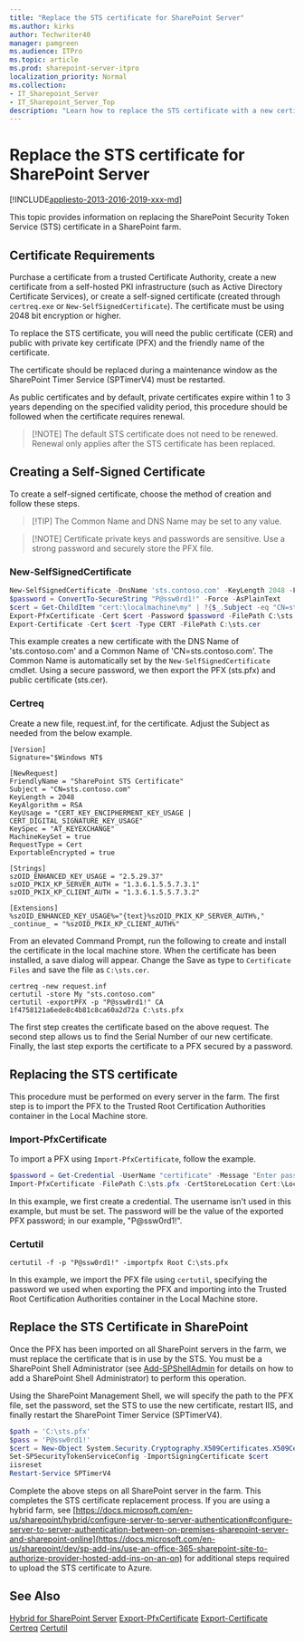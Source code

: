 ```yaml
---
title: "Replace the STS certificate for SharePoint Server"
ms.author: kirks
author: Techwriter40
manager: pamgreen
ms.audience: ITPro
ms.topic: article
ms.prod: sharepoint-server-itpro
localization_priority: Normal
ms.collection:
- IT_Sharepoint_Server
- IT_Sharepoint_Server_Top
description: "Learn how to replace the STS certificate with a new certificate from a public authority."
---
```


# Replace the STS certificate for SharePoint Server

[!INCLUDE[appliesto-2013-2016-2019-xxx-md](../includes/appliesto-2013-2016-2019-xxx-md.md)]

This topic provides information on replacing the SharePoint Security Token Service (STS) certificate in a SharePoint farm.

## Certificate Requirements

Purchase a certificate from a trusted Certificate Authority, create a new certificate from a self-hosted PKI infrastructure (such as Active Directory Certificate Services), or create a self-signed certificate (created through `certreq.exe` or `New-SelfSignedCertificate`). The certificate must be using 2048 bit encryption or higher.

To replace the STS certificate, you will need the public certificate (CER) and public with private key certificate (PFX) and the friendly name of the certificate.

The certificate should be replaced during a maintenance window as the SharePoint Timer Service (SPTimerV4) must be restarted.

As public certificates and by default, private certificates expire within 1 to 3 years depending on the specified validity  period, this procedure should be followed when the certificate requires renewal.

>[!NOTE] The default STS certificate does not need to be renewed. Renewal only applies after the STS certificate has been replaced.

## Creating a Self-Signed Certificate

To create a self-signed certificate, choose the method of creation and follow these steps.

>[!TIP] The Common Name and DNS Name may be set to any value.

>[!NOTE] Certificate private keys and passwords are sensitive. Use a strong password and securely store the PFX file.

### New-SelfSignedCertificate

```PowerShell
New-SelfSignedCertificate -DnsName 'sts.contoso.com' -KeyLength 2048 -FriendlyName 'SharePoint STS Certificate' -CertStoreLocation 'cert:\LocalMachine\My' -KeySpec KeyExchange
$password = ConvertTo-SecureString "P@ssw0rd1!" -Force -AsPlainText
$cert = Get-ChildItem "cert:\localmachine\my" | ?{$_.Subject -eq "CN=sts.contoso.com"}
Export-PfxCertificate -Cert $cert -Password $password -FilePath C:\sts.pfx
Export-Certificate -Cert $cert -Type CERT -FilePath C:\sts.cer
```

This example creates a new certificate with the DNS Name of 'sts.contoso.com' and a Common Name of 'CN=sts.contoso.com'. The Common Name is automatically set by the `New-SelfSignedCertificate` cmdlet. Using a secure password, we then export the PFX (sts.pfx) and public certificate (sts.cer).

### Certreq

Create a new file, request.inf, for the certificate. Adjust the Subject as needed from the below example.

```
[Version]
Signature="$Windows NT$

[NewRequest]
FriendlyName = "SharePoint STS Certificate"
Subject = "CN=sts.contoso.com"
KeyLength = 2048
KeyAlgorithm = RSA
KeyUsage = "CERT_KEY_ENCIPHERMENT_KEY_USAGE | CERT_DIGITAL_SIGNATURE_KEY_USAGE"
KeySpec = "AT_KEYEXCHANGE"
MachineKeySet = true
RequestType = Cert
ExportableEncrypted = true

[Strings]
szOID_ENHANCED_KEY_USAGE = "2.5.29.37"
szOID_PKIX_KP_SERVER_AUTH = "1.3.6.1.5.5.7.3.1"
szOID_PKIX_KP_CLIENT_AUTH = "1.3.6.1.5.5.7.3.2"

[Extensions]
%szOID_ENHANCED_KEY_USAGE%="{text}%szOID_PKIX_KP_SERVER_AUTH%,"
_continue_ = "%szOID_PKIX_KP_CLIENT_AUTH%"
```

From an elevated Command Prompt, run the following to create and install the certificate in the local machine store. When the certificate has been installed, a save dialog will appear. Change the Save as type to `Certificate Files` and save the file as `C:\sts.cer`.

```
certreq -new request.inf
certutil -store My "sts.contoso.com"
certutil -exportPFX -p "P@ssw0rd1!" CA 1f4758121a6ede8c4b81c8ca60a2d72a C:\sts.pfx
```

The first step creates the certificate based on the above request. The second step allows us to find the Serial Number of our new certificate. Finally, the last step exports the certificate to a PFX secured by a password.

## Replacing the STS certificate

This procedure must be performed on every server in the farm. The first step is to import the PFX to the Trusted Root Certification Authorities container in the Local Machine store.

### Import-PfxCertificate

To import a PFX using `Import-PfxCertificate`, follow the example.

```PowerShell
$password = Get-Credential -UserName "certificate" -Message "Enter password"
Import-PfxCertificate -FilePath C:\sts.pfx -CertStoreLocation Cert:\LocalMachine\Root -Password $password.Password
```

In this example, we first create a credential. The username isn't used in this example, but must be set. The password will be the value of the exported PFX password; in our example, "P@ssw0rd1!".

### Certutil

```
certutil -f -p "P@ssw0rd1!" -importpfx Root C:\sts.pfx
```

In this example, we import the PFX file using `certutil`, specifying the password we used when exporting the PFX and importing into the Trusted Root Certification Authorities container in the Local Machine store.

## Replace the STS Certificate in SharePoint

Once the PFX has been imported on all SharePoint servers in the farm, we must replace the certificate that is in use by the STS. You must be a SharePoint Shell Administrator (see [Add-SPShellAdmin](https://docs.microsoft.com/powershell/module/sharepoint-server/add-spshelladmin) for details on how to add a SharePoint Shell Administrator) to perform this operation.

Using the SharePoint Management Shell, we will specify the path to the PFX file, set the password, set the STS to use the new certificate, restart IIS, and finally restart the SharePoint Timer Service (SPTimerV4).

```PowerShell
$path = 'C:\sts.pfx'
$pass = 'P@ssw0rd1!'
$cert = New-Object System.Security.Cryptography.X509Certificates.X509Certificate2($path, $pass, 20)
Set-SPSecurityTokenServiceConfig -ImportSigningCertificate $cert
iisreset
Restart-Service SPTimerV4
```

Complete the above steps on all SharePoint server in the farm. This completes the STS certificate replacement process. If you are using a hybrid farm, see [https://docs.microsoft.com/en-us/sharepoint/hybrid/configure-server-to-server-authentication#configure-server-to-server-authentication-between-on-premises-sharepoint-server-and-sharepoint-online](https://docs.microsoft.com/en-us/sharepoint/dev/sp-add-ins/use-an-office-365-sharepoint-site-to-authorize-provider-hosted-add-ins-on-an-on) for additional steps required to upload the STS certificate to Azure.

## See Also

[Hybrid for SharePoint Server](../hybrid/hybrid.md)
[Export-PfxCertificate](https://docs.microsoft.com/powershell/module/pkiclient/export-pfxcertificate)
[Export-Certificate](https://docs.microsoft.com/powershell/module/pkiclient/export-certificate)
[Certreq](https://docs.microsoft.com/windows-server/administration/windows-commands/certutil)
[Certutil](https://docs.microsoft.com/windows-server/administration/windows-commands/certutil)

